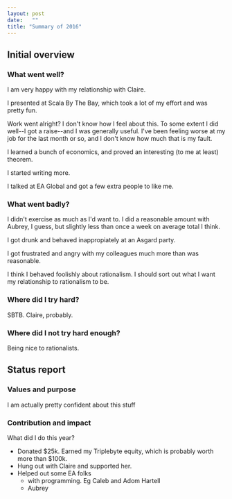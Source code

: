 ```yaml
---
layout: post
date:   ""
title: "Summary of 2016"
---
```


## Initial overview

### What went well?

I am very happy with my relationship with Claire.

I presented at Scala By The Bay, which took a lot of my effort and was pretty fun.

Work went alright? I don't know how I feel about this. To some extent I did well--I got a raise--and I was generally useful. I've been feeling worse at my job for the last month or so, and I don't know how much that is my fault.

I learned a bunch of economics, and proved an interesting (to me at least) theorem.

I started writing more.

I talked at EA Global and got a few extra people to like me.

### What went badly?

I didn't exercise as much as I'd want to. I did a reasonable amount with Aubrey, I guess, but slightly less than once a week on average total I think.

I got drunk and behaved inappropiately at an Asgard party.

I got frustrated and angry with my colleagues much more than was reasonable.

I think I behaved foolishly about rationalism. I should sort out what I want my relationship to rationalism to be.

### Where did I try hard?

SBTB. Claire, probably.

### Where did I not try hard enough?

Being nice to rationalists.

## Status report

### Values and purpose

I am actually pretty confident about this stuff

### Contribution and impact

What did I do this year?

- Donated $25k. Earned my Triplebyte equity, which is probably worth more than $100k.
- Hung out with Claire and supported her.
- Helped out some EA folks
  - with programming. Eg Caleb and Adom Hartell
  - Aubrey


